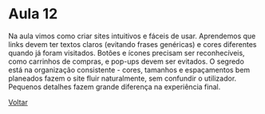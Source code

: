 # Aula 12

Na aula vimos como criar sites intuitivos e fáceis de usar. Aprendemos que links devem ter textos claros (evitando frases genéricas) e cores diferentes quando já foram visitados. 
Botões e ícones precisam ser reconhecíveis, como carrinhos de compras, e pop-ups devem ser evitados.
O segredo está na organização consistente - cores, tamanhos e espaçamentos bem planeados fazem o site fluir naturalmente, sem confundir o utilizador. 
Pequenos detalhes fazem grande diferença na experiência final.

[Voltar](../readme.md)
